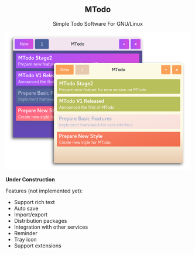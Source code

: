 <div align="center">
     <p style="text-align:center"><h2>MTodo</h2></p>
     <p style="text-align:center">Simple Todo Software For GNU/Linux</p>
     <img src="screenshot.png">
</div>

**Under Construction**

Features (not implemented yet):
* Support rich text
* Auto save
* Import/export
* Distribution packages
* Integration with other services
* Reminder
* Tray icon
* Support extensions